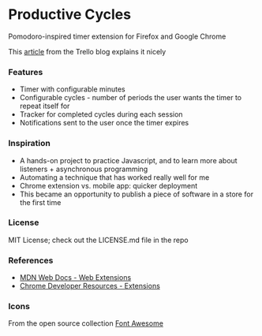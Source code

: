 # Productive Cycles
Pomodoro-inspired timer extension for Firefox and Google Chrome 

This [article](https://blog.trello.com/how-to-pomodoro-your-way-to-productivity) from the Trello blog explains it nicely

### Features
- Timer with configurable minutes
- Configurable cycles - number of periods the user wants the timer to repeat itself for
- Tracker for completed cycles during each session
- Notifications sent to the user once the timer expires

### Inspiration
- A hands-on project to practice Javascript, and to learn more about listeners + asynchronous programming
- Automating a technique that has worked really well for me
- Chrome extension vs. mobile app: quicker deployment
- This became an opportunity to publish a piece of software in a store for the first time

### License
MIT License; check out the LICENSE.md file in the repo

### References
- [MDN Web Docs - Web Extensions](https://developer.mozilla.org/en-US/docs/Mozilla/Add-ons/WebExtensions)
- [Chrome Developer Resources - Extensions](https://developer.chrome.com/extensions)

### Icons
From the open source collection [Font Awesome](https://fontawesome.com/license/free)
